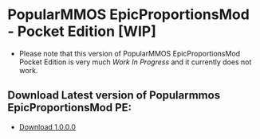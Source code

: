 # PopularMMOS EpicProportionsMod - Pocket Edition [WIP]

* Please note that this version of PopularMMOS EpicProportionsMod Pocket Edition is very much *_Work In Progress_* and it currently does not work.

## Download Latest version of Popularmmos EpicProportionsMod PE:
* [Download 1.0.0.0](https://github.com/jtrent238/PopularMMOS-EpicProportions-Mod/raw/master/PocketEdition/epicproportionsmod-1.0.0.0-PE.modpkg)


